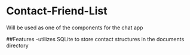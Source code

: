# Contact-Friend-List
Will be used as one of the components for the chat app

##Features
-utilizes SQLite to store contact structures in the documents directory
